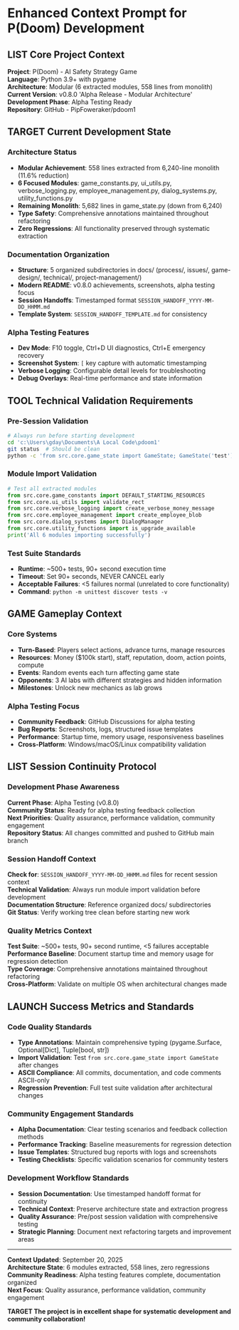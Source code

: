 # Enhanced Context Prompt for P(Doom) Development

## LIST **Core Project Context**

**Project**: P(Doom) - AI Safety Strategy Game  
**Language**: Python 3.9+ with pygame  
**Architecture**: Modular (6 extracted modules, 558 lines from monolith)  
**Current Version**: v0.8.0 'Alpha Release - Modular Architecture'  
**Development Phase**: Alpha Testing Ready  
**Repository**: GitHub - PipFoweraker/pdoom1  

## TARGET **Current Development State**

### **Architecture Status**
- **Modular Achievement**: 558 lines extracted from 6,240-line monolith (11.6% reduction)
- **6 Focused Modules**: game_constants.py, ui_utils.py, verbose_logging.py, employee_management.py, dialog_systems.py, utility_functions.py
- **Remaining Monolith**: 5,682 lines in game_state.py (down from 6,240)
- **Type Safety**: Comprehensive annotations maintained throughout refactoring
- **Zero Regressions**: All functionality preserved through systematic extraction

### **Documentation Organization**
- **Structure**: 5 organized subdirectories in docs/ (process/, issues/, game-design/, technical/, project-management/)
- **Modern README**: v0.8.0 achievements, screenshots, alpha testing focus
- **Session Handoffs**: Timestamped format `SESSION_HANDOFF_YYYY-MM-DD_HHMM.md`
- **Template System**: `SESSION_HANDOFF_TEMPLATE.md` for consistency

### **Alpha Testing Features**
- **Dev Mode**: F10 toggle, Ctrl+D UI diagnostics, Ctrl+E emergency recovery
- **Screenshot System**: `[` key capture with automatic timestamping
- **Verbose Logging**: Configurable detail levels for troubleshooting
- **Debug Overlays**: Real-time performance and state information

## TOOL **Technical Validation Requirements**

### **Pre-Session Validation**
```bash
# Always run before starting development
cd 'c:\Users\gday\Documents\A Local Code\pdoom1'
git status  # Should be clean
python -c 'from src.core.game_state import GameState; GameState('test')'
```

### **Module Import Validation**
```python
# Test all extracted modules
from src.core.game_constants import DEFAULT_STARTING_RESOURCES
from src.core.ui_utils import validate_rect
from src.core.verbose_logging import create_verbose_money_message
from src.core.employee_management import create_employee_blob
from src.core.dialog_systems import DialogManager
from src.core.utility_functions import is_upgrade_available
print('All 6 modules importing successfully')
```

### **Test Suite Standards**
- **Runtime**: ~500+ tests, 90+ second execution time
- **Timeout**: Set 90+ seconds, NEVER CANCEL early
- **Acceptable Failures**: <5 failures normal (unrelated to core functionality)
- **Command**: `python -m unittest discover tests -v`

## GAME **Gameplay Context**

### **Core Systems**
- **Turn-Based**: Players select actions, advance turns, manage resources
- **Resources**: Money ($100k start), staff, reputation, doom, action points, compute
- **Events**: Random events each turn affecting game state
- **Opponents**: 3 AI labs with different strategies and hidden information
- **Milestones**: Unlock new mechanics as lab grows

### **Alpha Testing Focus**
- **Community Feedback**: GitHub Discussions for alpha testing
- **Bug Reports**: Screenshots, logs, structured issue templates
- **Performance**: Startup time, memory usage, responsiveness baselines
- **Cross-Platform**: Windows/macOS/Linux compatibility validation

## LIST **Session Continuity Protocol**

### **Development Phase Awareness**
**Current Phase**: Alpha Testing (v0.8.0)  
**Community Status**: Ready for alpha testing feedback collection  
**Next Priorities**: Quality assurance, performance validation, community engagement  
**Repository Status**: All changes committed and pushed to GitHub main branch  

### **Session Handoff Context**
**Check for**: `SESSION_HANDOFF_YYYY-MM-DD_HHMM.md` files for recent session context  
**Technical Validation**: Always run module import validation before development  
**Documentation Structure**: Reference organized docs/ subdirectories  
**Git Status**: Verify working tree clean before starting new work  

### **Quality Metrics Context**
**Test Suite**: ~500+ tests, 90+ second runtime, <5 failures acceptable  
**Performance Baseline**: Document startup time and memory usage for regression detection  
**Type Coverage**: Comprehensive annotations maintained throughout refactoring  
**Cross-Platform**: Validate on multiple OS when architectural changes made  

## LAUNCH **Success Metrics and Standards**

### **Code Quality Standards**
- **Type Annotations**: Maintain comprehensive typing (pygame.Surface, Optional[Dict], Tuple[bool, str])
- **Import Validation**: Test `from src.core.game_state import GameState` after changes
- **ASCII Compliance**: All commits, documentation, and code comments ASCII-only
- **Regression Prevention**: Full test suite validation after architectural changes

### **Community Engagement Standards**
- **Alpha Documentation**: Clear testing scenarios and feedback collection methods
- **Performance Tracking**: Baseline measurements for regression detection
- **Issue Templates**: Structured bug reports with logs and screenshots
- **Testing Checklists**: Specific validation scenarios for community testers

### **Development Workflow Standards**
- **Session Documentation**: Use timestamped handoff format for continuity
- **Technical Context**: Preserve architecture state and extraction progress
- **Quality Assurance**: Pre/post session validation with comprehensive testing
- **Strategic Planning**: Document next refactoring targets and improvement areas

---

**Context Updated**: September 20, 2025  
**Architecture State**: 6 modules extracted, 558 lines, zero regressions  
**Community Readiness**: Alpha testing features complete, documentation organized  
**Next Focus**: Quality assurance, performance validation, community engagement  

**TARGET The project is in excellent shape for systematic development and community collaboration!**